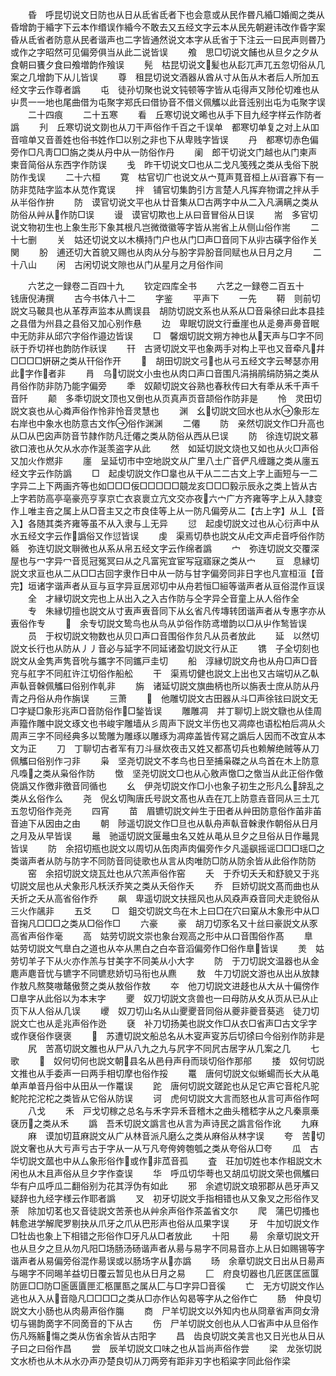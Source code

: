 <!-- { "loadSidebar": true } -->
　　昏　呼昆切说文日防也从日从氐省氐者下也会意或从民作昬凡緍□婚阍之类从昏增韵于緍字下云本作缗误作緍今不敢去又五经文字云本从民先朝避讳改作昏字案昏从氐省者防意从民者谐声也二字皆通然说文本字从氐省于下注云一曰民声则昬乃或作之字昭然可见偏旁俱当从此二说皆误
　　飧　思□切说文餔也从旦夕之夕从食朝曰饔夕食曰飧増韵作飱误
　　髡　枯昆切说文髪也从髟兀声兀五忽切俗从几案之几增韵下从儿皆误
　　尊　租昆切说文酒器从酋从寸从缶从木者后人所加五经文字云作尊者譌
　　屯　徒孙切聚也说文钝顿等字皆从屯得声又陟伦切难也从屮贯一一地也尾曲借为屯聚字郑氏曰借协音不借义佩觿以此音迍别出屯为屯聚字误
　　二十四痕
　　二十五寒
　　看　丘寒切说文晞也从手下目九经字样云作防者譌
　　刋　丘寒切说文剟也从刀干声俗作千百之千误单　都寒切单复之对上从吅音喧单又音善姓也俗书姓作□以别之非也下从卑贱字皆误
　　丹　都寒切赤色偏旁作□凡靑□□旃之类从丹中从一防俗作丹
　　阑　郎干切说文门越也从门柬声柬音简俗从东西字作防误
　　戋　昨干切说文□也从二戈凡笺残之类从戋俗下脱防作戋误
　　二十六桓
　　寛　枯官切广也说文从宀萈声萈音桓上从音寡下有一防非苋陆字监本从苋作寛误
　　拌　铺官切集韵引方言楚人凡挥弃物谓之拌从手从半俗作拚
　　防　谟官切说文平也从廿音集从□古两字中从二入凡满瞒之类从防俗从艸从作防□误
　　谩　谟官切欺也上从曰音冒俗从日误
　　耑　多官切说文物初生也上象生形下象其根凡岂微徴徽等字皆从耑省上从侧山俗作耑
　　二十七删
　　关　姑还切说文以木横持门户也从门□声□音同下从丱古磺字俗作关関
　　朌　逋还切大首貌又赐也从肉从分与朌字异朌音同赋也从日月之月
　　二十八山
　　闲　古闲切说文隙也从门从星月之月俗作间












　　六艺之一録卷二百四十九
　　钦定四库全书
　　六艺之一録卷二百五十　　　钱唐倪涛撰
　　古今书体八十二
　　字鉴
　　平声下
　　一先
　　鞯　则前切説文马鞁具也从革荐声监本从廌误县　胡防切説文系也从系从□音枭徐曰此本县挂之县借为州县之县俗又加心别作悬
　　边　卑眠切説文行垂崖也从辵臱声臱音眠中无防非从邱穴字俗作邉边皆误
　　□　馨烟切説文朔方神也从天声与□字不同祅于乔切祥也韵防作祅误
　　幵　古贤切説文平也象两手对构上平也又音牵凡幷□□□□姸硏之类从幵俗作开
　　　胡田切説文弓也从弓五经文字云琴瑟亦用此字作者非
　　肙　乌切説文小虫也从肉口声口音围凡涓捐鹃绢防狷之类从肙俗作防非防乃能字偏旁
　　秊　奴颠切説文谷熟也春秋传曰大有秊从禾千声千音阡
　　颠　多秊切説文顶也又倒也从页真声页音颉俗作防非是
　　怜　灵田切説文哀也从心粦声俗作怜非怜音灵慧也
　　渊　幺切説文回水也从水象形左右岸也中象水也防意古文作俗作渊渊
　　二僊
　　防　亲然切説文作□升高也从□从巴囟声防音节隷作防凡迁僊之类从防俗从西从巳误
　　防　徐连切説文慕欲口液也从欠从水亦作涎羡盗字从此
　　然　如延切説文烧也又如也从火□声俗又加火作燃非
　　廛　呈延切市中空地説文从广里八土广音俨凡缠躔之类从廛五经文字云作防譌
　　□　起虔切説文作□辠也从干从二二古文上字上画短与一二字异二上下两画齐等也如□□□佞□□□□□竸龙亥□□□毅示辰永之类上皆从古上字若防高亭亳豪亮亨享京亡衣哀褱立亢文交亦夜六宀广方齐雍等字上从入隷变作丄唯主咅之属上从□音主又之市良佳等上从一防凡偏旁从二【古上字】从丄【音入】各随其类齐雍等虽不从入隶与丄无异
　　愆　起虔切説文过也从心衍声中从水五经文字云作譌俗又作愆皆误
　　虔　渠焉切恭也説文从虍文声虍音呼俗作防緜　弥连切説文聨微也从系从帛五经文字云作绵者譌
　　宀　弥连切説文交覆深屋也与冖字异冖音觅冠冤冥曰从之凡富宪宜宦写寇寤寐之类从宀
　　亘　息縁切説文求亘也从二从□□古回字隶作日中从一防与甘字偏旁同非日字也凡宣桓洹【音完】垣诸字谐声者从亘与亘字异亘居邓切中从舟若恒□絙等谐声者从亘俗混作亘误
　　全　才縁切説文完也上从出入之入古作防与仝字异仝音童上从人俗作全
　　专　朱縁切擅也説文从寸叀声叀音同下从幺省凡传塼转团谐声者从专惠字亦从叀俗作专
　　　余专切説文鸷鸟也从鸟从屰俗作防鸢増韵以□从屮作鹙皆误
　　员　于权切説文物数也从贝口声口音围俗作贠凡从员者放此
　　延　以然切説文长行也从防从丿丿音必与延字不同延诸盈切説文行从正
　　镌　子全切刻也説文从金隽声隽音吮与鑴字不同鑴戸圭切
　　船　淳縁切説文舟也从舟□声□音兖与舡字不同舡许江切俗作船舩
　　干　渠焉切健也説文上出也又古端切从乙倝声倝音榦佩觿曰俗别作乹非
　　旃　诸延切説文旗曲柄也所以旃表士庶从防从丹青之丹俗从舟作旃误
　　三萧
　　　他雕切説文古田器从斗□声徐铉曰説文无□字疑□象形兆声□音防俗作□鍫皆误
　　雕雕凋　并丁聊切上説文鷻也从佳周声籀作雕中説文琢文也书峻宇雕墙从彡周声下説文半伤也又凋瘁也语松柏后凋从仌周声三字不同经典多以鸷雕为雕琢以雕琢为凋瘁盖皆传冩之譌后人因而不改宜从本文为正
　　刀　丁聊切古者军有刀斗昼炊夜击又姓又都髙切兵也赖解绝贼等从刀佩觿曰俗别作刁非
　　枭　坚尧切説文不孝鸟也日至捕枭磔之从鸟首在木上防意凡嘄之类从枭俗作防
　　憿　坚尧切説文□也从心敫声憿□之憿当从此正俗作儌侥譌又作徼非徼音同循也
　　幺　伊尧切説文作□小也象子初生之形凡么辞乱之类从幺俗作么
　　尧　倪幺切陶唐氏号説文髙也从垚在兀上防意垚音同从三土兀五忽切俗作尧尧
　　四宵
　　苗　眉镳切説文艸生于田者从艸田防意俗作苖非苖音迪下从因由之由
　　朝　陟遥切説文作□旦也从倝舟声倝音榦隶作朝俗从日月之月及从早皆误
　　鼂　驰遥切説文匽鼂虫名又姓从黾从旦夕之旦俗从日作鼂晁皆误
　　防　余招切瓶也説文以周切从缶肉声肉偏旁作夕凡遥飖摇谣□□□瑶□之类谐声者从防与防字不同防音同徒歌也从言从肉唯防□防从防余皆从此俗作防防
　　窑　余招切説文烧瓦灶也从穴羔声俗作窑
　　夭　于乔切夭夭和舒貌又于兆切説文屈也从犬象形凡枖沃乔笑之类从夭俗作夭
　　乔　巨娇切説文髙而曲也从夭折之夭从高省俗作乔
　　飙　卑遥切説文扶揺风也从风猋声猋音同犬走貌俗从三火作飊非
　　五爻
　　□　鉏交切説文鸟在木上曰□在穴曰窠从木象形中从□音掬凡□□□之类从□俗作□
　　六豪
　　豪　胡刀切豕名又十丝曰豪説文从豕高省声俗作毫
　　高　姑劳切説文崇也象台观高之形中从口音围俗作髙
　　臯　姑劳切説文气臯白之道也从夲从黒白之白夲音滔偏旁作□俗作臯皆误
　　羙　姑劳切羊子下从火亦作羔与甘美字不同美从小大字
　　防　于刀切説文温器也从金麀声麀音忧与镳字不同镳悲娇切马衔也从麃
　　敖　牛刀切説文游也从出从放隷作敖凡熬獒嗷鼇傲赘之类从敖俗作敖
　　夲　他刀切説文进趍也从大从十偏傍作□臯字从此俗以为本末字
　　夒　奴刀切説文贪兽也一曰母防从夊从页从已从止页下从人俗从几误
　　巎　奴刀切山名从山夒夒音同俗从夔非夔音葵逃　徒刀切説文亡也从辵兆声俗作迯
　　褎　补刀切扬美也説文作□从衣□省声□古文孚字或作褎俗作襃褒
　　　苏遭切説文船总名从木叜声叜苏后切徐曰今俗别作防非是
　　尻　苦髙切説文脽也从尸从八九之九与凥字不同凥古居字从几案之几
　　七歌
　　　奴何切何也説文朝县名从邑冄声冄而琰切俗作那郍
　　捼　奴何切説文推也从手委声一曰两手相切摩也俗作挼
　　鼍　唐何切説文似蜥蝪而长大从黾单声单音丹俗中从田从一作鼍误
　　跎　唐何切説文蹉跎也从足它声它音柁凡驼鮀陀拕沱柁之类皆从它俗从防误
　　诃　虎何切説文大言而怒也从言可声俗作呵
　　八戈
　　禾　戸戈切稼之总名与禾字异禾音稽木之曲头稽嵇字从之凡秦禀槀褎历之类从禾
　　譌　吾禾切説文譌言也从言为声诗民之譌言俗作讹
　　九麻
　　麻　谟加切苴麻説文从广从林音派凡磨么之类从麻俗从林字误
　　夸　苦切説文奢也从大亏声亏古于字从一从丂凡夸侉姱匏瓠之类从夸俗从□夸
　　瓜　古华切説文蓏也中从厶象形俗作或作非苽音孤
　　査　荘加切姓也本作柤説文木闲也从木且声俗从旦夕字作查误
　　华　呼瓜切华荂也又胡瓜切説文荣也佩觿曰华有户瓜呼瓜二翻俗别为花其浮伪有如此
　　邪　余遮切説文琅邪郡从邑牙声又疑辞也九经字様云作耶者譌
　　叉　初牙切説文手指相错也从又象叉之形俗作叉荼　除加切茗也又音徒説文苦荼也从艸余声俗作茶盖省文尔
　　爬　蒲巴切搔也韩愈进学解爬罗剔抉从爪牙之爪从巴形声也俗从瓜果字误
　　牙　牛加切説文作□牡齿也象上下相错之形俗作□牙凡从□者放此
　　十阳
　　昜　余章切説文开也从旦夕之旦从勿凡阳□场肠汤砀谐声者从昜与易字不同易音亦上从日如赐锡等字谐声者从易偏旁俗混作昜误或以肠场字从亦譌
　　旸　余章切説文日出从日昜声与晹字不同晹羊益切日覆云暂见也从日月之易
　　匚　府良切器也几匠匧匡匜匴防匪□□防□匬匮匵匣汇柩匰匦之属从匚与□字异□音徯
　　亡　无方切説文作亾逃也从入从音隐凡□□□□之类从□亦作亾匃曷等字从之俗作亡
　　肠　仲良切説文大小肠也从肉昜声俗作膓
　　商　尸羊切説文以外知内也从冏章省声冏女滑切与锡韵啇字不同啇音的下从古
　　伤　尸羊切説文创也从人□省声中从旦俗作伤凡殇觞慯之类从伤省余皆从古阳字
　　昌　齿良切説文美言也又日光也从日从子曰之曰俗作昌
　　尝　辰羊切説文口味之也从旨尚声俗作尝
　　梁　龙张切説文水桥也从木从水刅声刅楚良切从刀两旁有距非刃字也稻粱字同此俗作梁
